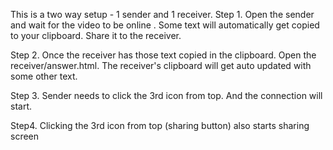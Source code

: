 This is a two way setup - 1 sender and 1 receiver.
Step 1. Open the sender and wait for the video to be online . Some text will automatically get copied to your clipboard. Share it to the receiver.

Step 2. Once the receiver has those text copied in the clipboard. Open the receiver/answer.html. The receiver's clipboard will get auto updated with some other text.

Step 3. Sender needs to click the 3rd icon from top. And the connection will start.

Step4. Clicking the 3rd icon from top (sharing button) also starts sharing screen